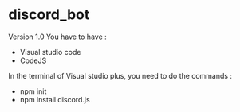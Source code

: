 # discord_bot
Version 1.0 
You have to have :

- Visual studio code
- CodeJS

In the terminal of Visual studio plus, you need to do the commands :

- npm init
- npm install discord.js 

  
